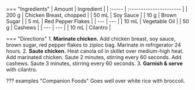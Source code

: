=== "Ingredients"
    | Amount | Ingredient              |
    | :----- | :---------------------- |
    | 200 g  | Chicken Breast, chopped |
    | 50 mL  | Soy Sauce               |
    | 10 g   | Brown Sugar             |
    | 5 mL   | Red Pepper Flakes       |
    | ---    | ---                     |
    | 10 mL  | Vegetable Oil           |
    | 50 g   | Cashews                 |
    | ---    | ---                     |
    | 10 mL  | Cilantro                |

=== "Directions"
    1. **Marinate chicken.** Add chicken breast, soy sauce, brown sugar, red pepper flakes to ziploc bag. Marinate in refrigerator 24 hours.
    2. **Saute chicken.** Heat canola oil in skillet over medium-high heat. Add marinated chicken. Saute 2 minutes, stirring every 60 seconds. Add cashews. Saute 3 minutes, stirring every 60 seconds.
    3. **Garnish & serve** with cilantro.


??? examples "Companion Foods"
    Goes well over white rice with broccoli.
